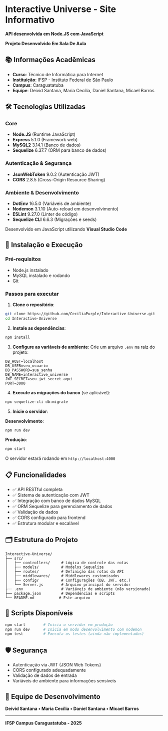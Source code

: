 # Interactive Universe - Site Informativo

**API desenvolvida em Node.JS com JavaScript**

**Projeto Desenvolvido Em Sala De Aula**

## 📚 Informações Acadêmicas

- **Curso**: Técnico de Informática para Internet
- **Instituição**: IFSP - Instituto Federal de São Paulo
- **Campus**: Caraguatatuba
- **Equipe**: Deivid Santana, Maria Cecília, Daniel Santana, Micael Barros

## 🛠 Tecnologias Utilizadas

### Core
- **Node.JS** (Runtime JavaScript)
- **Express** 5.1.0 (Framework web)
- **MySQL2** 3.14.1 (Banco de dados)
- **Sequelize** 6.37.7 (ORM para banco de dados)

### Autenticação & Segurança
- **JsonWebToken** 9.0.2 (Autenticação JWT)
- **CORS** 2.8.5 (Cross-Origin Resource Sharing)

### Ambiente & Desenvolvimento
- **DotEnv** 16.5.0 (Variáveis de ambiente)
- **Nodemon** 3.1.10 (Auto-reload em desenvolvimento)
- **ESLint** 9.27.0 (Linter de código)
- **Sequelize CLI** 6.6.3 (Migrações e seeds)

Desenvolvido em JavaScript utilizando **Visual Studio Code**

## 🚀 Instalação e Execução

### Pré-requisitos
- Node.js instalado
- MySQL instalado e rodando
- Git

### Passos para executar

1. **Clone o repositório**:
```bash
git clone https://github.com/CeciliaPurple/Interactive-Universe.git
cd Interactive-Universe
```

2. **Instale as dependências**:
```bash
npm install
```

3. **Configure as variáveis de ambiente**:
Crie um arquivo `.env` na raiz do projeto:
```env
DB_HOST=localhost
DB_USER=seu_usuario
DB_PASSWORD=sua_senha
DB_NAME=interactive_universe
JWT_SECRET=seu_jwt_secret_aqui
PORT=3000
```

4. **Execute as migrações do banco** (se aplicável):
```bash
npx sequelize-cli db:migrate
```

5. **Inicie o servidor**:

**Desenvolvimento**:
```bash
npm run dev
```

**Produção**:
```bash
npm start
```

O servidor estará rodando em `http://localhost:4000`

## 📋 Funcionalidades

- ✅ API RESTful completa
- ✅ Sistema de autenticação com JWT
- ✅ Integração com banco de dados MySQL
- ✅ ORM Sequelize para gerenciamento de dados
- ✅ Validação de dados
- ✅ CORS configurado para frontend
- ✅ Estrutura modular e escalável

## 🗂 Estrutura do Projeto

```
Interactive-Universe/
├── src/
│   ├── controllers/     # Lógica de controle das rotas
│   ├── models/          # Modelos Sequelize
│   ├── routes/          # Definição das rotas da API
│   ├── middlewares/     # Middlewares customizados
│   ├── config/          # Configurações (DB, JWT, etc.)
│   └── Server.js        # Arquivo principal do servidor
├── .env                 # Variáveis de ambiente (não versionado)
├── package.json         # Dependências e scripts
└── README.md           # Este arquivo
```


## 🔧 Scripts Disponíveis

```bash
npm start        # Inicia o servidor em produção
npm run dev      # Inicia em modo desenvolvimento com nodemon
npm test         # Executa os testes (ainda não implementados)
```

## 🛡 Segurança

- Autenticação via JWT (JSON Web Tokens)
- CORS configurado adequadamente
- Validação de dados de entrada
- Variáveis de ambiente para informações sensíveis

## 👥 Equipe de Desenvolvimento

**Deivid Santana • Maria Cecília • Daniel Santana • Micael Barros**

---

**IFSP Campus Caraguatatuba - 2025**